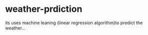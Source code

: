 # weather-prdiction
its uses machine leaning (linear regression algorithm)to predict the weather...
